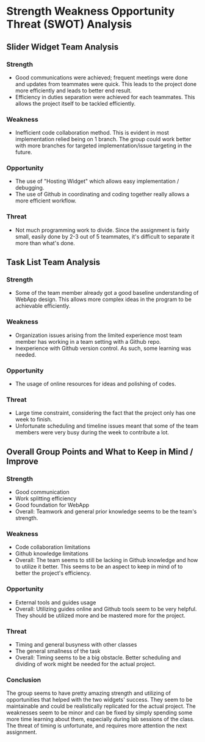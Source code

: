 # Strength Weakness Opportunity Threat (SWOT) Analysis

## Slider Widget Team Analysis
### Strength
- Good communications were achieved; frequent meetings were done and updates from teammates were quick. This leads to the project done more efficiently and leads to better end result.
- Efficiency in duties separation were achieved for each teammates. This allows the project itself to be tackled efficiently.

### Weakness
- Inefficient code collaboration method. This is evident in most implementation relied being on 1 branch. The group could work better with more branches for targeted implementation/issue targeting in the future.

### Opportunity
- The use of "Hosting Widget" which allows easy implementation / debugging.
- The use of Github in coordinating and coding together really allows a more efficient workflow.

### Threat
- Not much programming work to divide. Since the assignment is fairly small, easily done by 2-3 out of 5 teammates, it's difficult to separate it more than what's done.

## Task List Team Analysis
### Strength
- Some of the team member already got a good baseline understanding of WebApp design. This allows more complex ideas in the program to be achievable efficiently.

### Weakness
- Organization issues arising from the limited experience most team member has working in a team setting with a Github repo.
- Inexperience with Github version control. As such, some learning was needed. 

### Opportunity
- The usage of online resources for ideas and polishing of codes.

### Threat
- Large time constraint, considering the fact that the project only has one week to finish.
- Unfortunate scheduling and timeline issues meant that some of the team members were very busy during the week to contribute a lot.

## Overall Group Points and What to Keep in Mind / Improve
### Strength
- Good communication
- Work splitting efficiency
- Good foundation for WebApp
- Overall: Teamwork and general prior knowledge seems to be the team's strength.

### Weakness
- Code collaboration limitations
- Github knowledge limitations
- Overall: The team seems to still be lacking in Github knowledge and how to utilize it better. This seems to be an aspect to keep in mind of to better the project's efficiency.

### Opportunity
- External tools and guides usage
- Overall: Utilizing guides online and Github tools seem to be very helpful. They should be utilized more and be mastered more for the project.

### Threat
- Timing and general busyness with other classes
- The general smallness of the task
- Overall: Timing seems to be a big obstacle. Better scheduling and dividing of work might be needed for the actual project.

### Conclusion
The group seems to have pretty amazing strength and utilizing of opportunities that helped with the two widgets' success. They seem to be maintainable and could be realistically replicated for the actual project. The weaknesses seem to be minor and can be fixed by simply spending some more time learning about them, especially during lab sessions of the class. The threat of timing is unfortunate, and requires more attention the next assignment.
